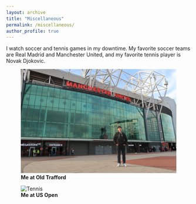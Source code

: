 ```yaml
---
layout: archive
title: "Miscellaneous"
permalink: /miscellaneous/
author_profile: true
---
```



I watch soccer and tennis games in my downtime. My favorite soccer teams are Real Madrid and Manchester United, and my favorite tennis player is Novak Djokovic.

<figure class="centered-figure">
  <img src="/images/IMG_0866.JPG" alt="Me at Old Trafford" class="centered-image">
  <figcaption class="centered-caption"><strong>Me at Old Trafford</strong></figcaption>
</figure>

<figure class="centered-figure">
  <img src="/images/IMG_0926.jpg" alt="Tennis" class="centered-image">
  <figcaption class="centered-caption"><strong>Me at US Open</strong></figcaption>
</figure>
